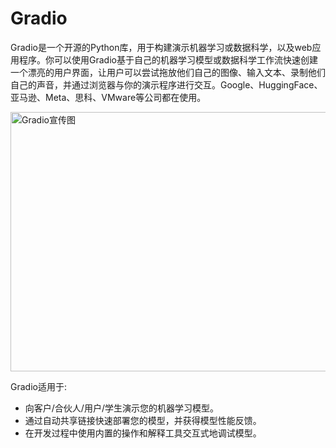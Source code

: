 # Gradio

Gradio是一个开源的Python库，用于构建演示机器学习或数据科学，以及web应用程序。你可以使用Gradio基于自己的机器学习模型或数据科学工作流快速创建一个漂亮的用户界面，让用户可以尝试拖放他们自己的图像、输入文本、录制他们自己的声音，并通过浏览器与你的演示程序进行交互。Google、HuggingFace、亚马逊、Meta、思科、VMware等公司都在使用。

<a class="js" href="https://ai-bot.cn/wp-content/uploads/2023/05/gradio-demo-image.png" data-fancybox="fancybox" data-caption="Gradio宣传图"><img class="alignnone size-full wp-image-2148 loaded" src="https://ai-bot.cn/wp-content/uploads/2023/05/gradio-demo-image.png" alt="Gradio宣传图" width="800" height="415" data-src="https://ai-bot.cn/wp-content/uploads/2023/05/gradio-demo-image.png" data-was-processed="true" /></a>

Gradio适用于:
<ul>
 	<li>向客户/合伙人/用户/学生演示您的机器学习模型。</li>
 	<li>通过自动共享链接快速部署您的模型，并获得模型性能反馈。</li>
 	<li>在开发过程中使用内置的操作和解释工具交互式地调试模型。</li>
</ul>